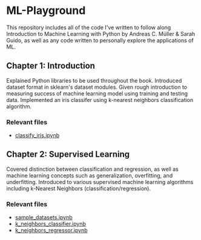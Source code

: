 # ML-Playground

This repository includes all of the code I've written to follow along Introduction to Machine Learning with Python by Andreas C. Müller & Sarah Guido, as well as any code written to personally explore the applications of ML.

## Chapter 1: Introduction

Explained Python libraries to be used throughout the book. Introduced dataset format in sklearn's dataset modules. Given rough introduction to measuring success of machine learning model using training and testing data. Implemented an iris classifer using k-nearest neighbors classification algorithm.

### Relevant files
- [classify_iris.ipynb](classify_iris.ipynb)


## Chapter 2: Supervised Learning

Covered distinction between classification and regression, as well as machine learning concepts such as generalization, overfitting, and underfitting. Introduced to various supervised machine learning algorithms including k-Nearest Neighbors (classification/regression).

### Relevant files
- [sample_datasets.ipynb](sample_datasets.ipynb)
- [k_neighbors_classifier.ipynb](k_neighbors_classifier.ipynb)
- [k_neighbors_regressor.ipynb](k_neighbors_regressor.ipynb)
